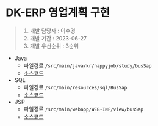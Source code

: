 # DK-ERP 영업계획 구현

> 1. 개발 담당자 : 이수경
> 2. 개발 기간 : 2023-06-27
> 3. 개발 우선순위 : 3순위



- Java
  - 파일경로 `/src/main/java/kr/happyjob/study/busSap`
  - [소스코드](../src/main/java/kr/happyjob/study/busSap)
- SQL
  - 파일경로 `/src/main/resources/sql/BusSap`
  - [소스코드](../src/main/resources/sql/BusSap)
- JSP
  - 파일경로 `/src/main/webapp/WEB-INF/view/busSap`
  - [소스코드](../src/main/webapp/WEB-INF/view/busSap)
